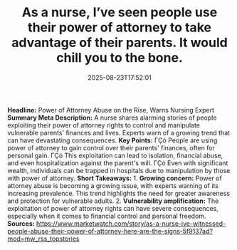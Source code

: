 ﻿---
title: "As a nurse, I’ve seen people use their power of attorney to take advantage of their parents. It would chill you to the bone."
date: "2025-08-23T17:52:01"
category: "Markets"
summary: ""
slug: "as a nurse ive seen people use their power of attorney to ta"
source_urls:
  - "https://www.marketwatch.com/story/as-a-nurse-ive-witnessed-people-abuse-their-power-of-attorney-here-are-the-signs-5f9137ad?mod=mw_rss_topstories"
seo:
  title: "As a nurse, I’ve seen people use their power of attorney to take advantage of their parents. It would chill you to the bone. | Hash n Hedge"
  description: ""
  keywords: ["news", "markets", "brief"]
---
**Headline:** Power of Attorney Abuse on the Rise, Warns Nursing Expert  **Summary Meta Description:** A nurse shares alarming stories of people exploiting their power of attorney rights to control and manipulate vulnerable parents' finances and lives. Experts warn of a growing trend that can have devastating consequences.  **Key Points:**  ΓÇó People are using power of attorney to gain control over their parents' finances, often for personal gain. ΓÇó This exploitation can lead to isolation, financial abuse, and even hospitalization against the parent's will. ΓÇó Even with significant wealth, individuals can be trapped in hospitals due to manipulation by those with power of attorney.  **Short Takeaways:**  1. **Growing concern:** Power of attorney abuse is becoming a growing issue, with experts warning of its increasing prevalence. This trend highlights the need for greater awareness and protection for vulnerable adults. 2. **Vulnerability amplification:** The exploitation of power of attorney rights can have severe consequences, especially when it comes to financial control and personal freedom.  **Sources:** https://www.marketwatch.com/story/as-a-nurse-ive-witnessed-people-abuse-their-power-of-attorney-here-are-the-signs-5f9137ad?mod=mw_rss_topstories 
